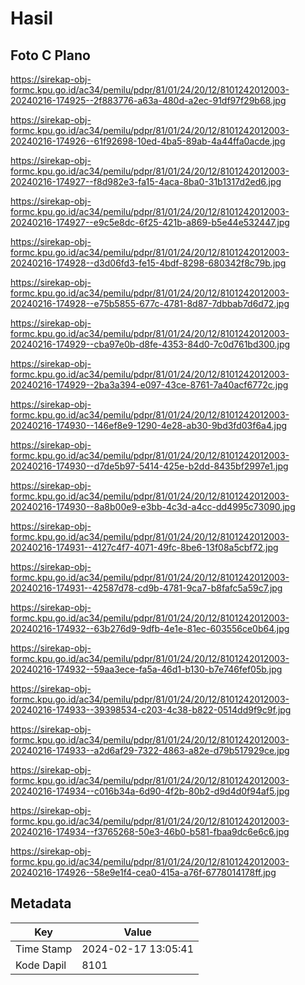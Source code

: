 # Hasil

## Foto C Plano

https://sirekap-obj-formc.kpu.go.id/ac34/pemilu/pdpr/81/01/24/20/12/8101242012003-20240216-174925--2f883776-a63a-480d-a2ec-91df97f29b68.jpg

https://sirekap-obj-formc.kpu.go.id/ac34/pemilu/pdpr/81/01/24/20/12/8101242012003-20240216-174926--61f92698-10ed-4ba5-89ab-4a44ffa0acde.jpg

https://sirekap-obj-formc.kpu.go.id/ac34/pemilu/pdpr/81/01/24/20/12/8101242012003-20240216-174927--f8d982e3-fa15-4aca-8ba0-31b1317d2ed6.jpg

https://sirekap-obj-formc.kpu.go.id/ac34/pemilu/pdpr/81/01/24/20/12/8101242012003-20240216-174927--e9c5e8dc-6f25-421b-a869-b5e44e532447.jpg

https://sirekap-obj-formc.kpu.go.id/ac34/pemilu/pdpr/81/01/24/20/12/8101242012003-20240216-174928--d3d06fd3-fe15-4bdf-8298-680342f8c79b.jpg

https://sirekap-obj-formc.kpu.go.id/ac34/pemilu/pdpr/81/01/24/20/12/8101242012003-20240216-174928--e75b5855-677c-4781-8d87-7dbbab7d6d72.jpg

https://sirekap-obj-formc.kpu.go.id/ac34/pemilu/pdpr/81/01/24/20/12/8101242012003-20240216-174929--cba97e0b-d8fe-4353-84d0-7c0d761bd300.jpg

https://sirekap-obj-formc.kpu.go.id/ac34/pemilu/pdpr/81/01/24/20/12/8101242012003-20240216-174929--2ba3a394-e097-43ce-8761-7a40acf6772c.jpg

https://sirekap-obj-formc.kpu.go.id/ac34/pemilu/pdpr/81/01/24/20/12/8101242012003-20240216-174930--146ef8e9-1290-4e28-ab30-9bd3fd03f6a4.jpg

https://sirekap-obj-formc.kpu.go.id/ac34/pemilu/pdpr/81/01/24/20/12/8101242012003-20240216-174930--d7de5b97-5414-425e-b2dd-8435bf2997e1.jpg

https://sirekap-obj-formc.kpu.go.id/ac34/pemilu/pdpr/81/01/24/20/12/8101242012003-20240216-174930--8a8b00e9-e3bb-4c3d-a4cc-dd4995c73090.jpg

https://sirekap-obj-formc.kpu.go.id/ac34/pemilu/pdpr/81/01/24/20/12/8101242012003-20240216-174931--4127c4f7-4071-49fc-8be6-13f08a5cbf72.jpg

https://sirekap-obj-formc.kpu.go.id/ac34/pemilu/pdpr/81/01/24/20/12/8101242012003-20240216-174931--42587d78-cd9b-4781-9ca7-b8fafc5a59c7.jpg

https://sirekap-obj-formc.kpu.go.id/ac34/pemilu/pdpr/81/01/24/20/12/8101242012003-20240216-174932--63b276d9-9dfb-4e1e-81ec-603556ce0b64.jpg

https://sirekap-obj-formc.kpu.go.id/ac34/pemilu/pdpr/81/01/24/20/12/8101242012003-20240216-174932--59aa3ece-fa5a-46d1-b130-b7e746fef05b.jpg

https://sirekap-obj-formc.kpu.go.id/ac34/pemilu/pdpr/81/01/24/20/12/8101242012003-20240216-174933--39398534-c203-4c38-b822-0514dd9f9c9f.jpg

https://sirekap-obj-formc.kpu.go.id/ac34/pemilu/pdpr/81/01/24/20/12/8101242012003-20240216-174933--a2d6af29-7322-4863-a82e-d79b517929ce.jpg

https://sirekap-obj-formc.kpu.go.id/ac34/pemilu/pdpr/81/01/24/20/12/8101242012003-20240216-174934--c016b34a-6d90-4f2b-80b2-d9d4d0f94af5.jpg

https://sirekap-obj-formc.kpu.go.id/ac34/pemilu/pdpr/81/01/24/20/12/8101242012003-20240216-174934--f3765268-50e3-46b0-b581-fbaa9dc6e6c6.jpg

https://sirekap-obj-formc.kpu.go.id/ac34/pemilu/pdpr/81/01/24/20/12/8101242012003-20240216-174926--58e9e1f4-cea0-415a-a76f-6778014178ff.jpg


## Metadata

| Key        | Value               |
| ---------- | ------------------- |
| Time Stamp | 2024-02-17 13:05:41 |
| Kode Dapil | 8101                |



